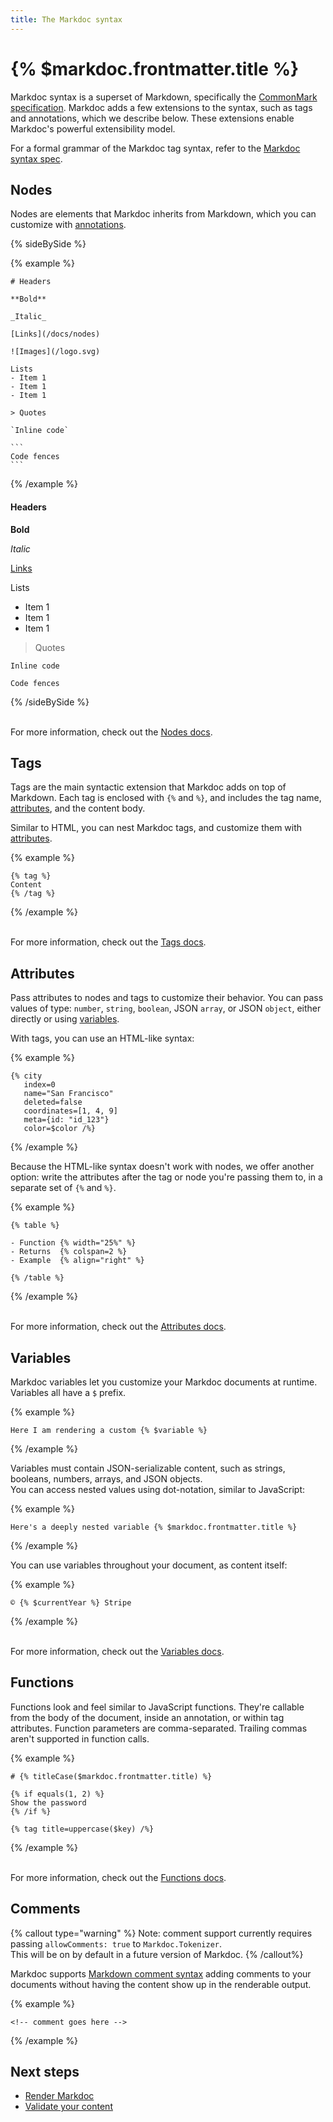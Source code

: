 ```yaml
---
title: The Markdoc syntax
---
```


# {% $markdoc.frontmatter.title %}

Markdoc syntax is a superset of Markdown, specifically the [CommonMark specification](https://commonmark.org/). Markdoc adds a few extensions to the syntax, such as tags and annotations, which we describe below. These extensions enable Markdoc's powerful extensibility model.

For a formal grammar of the Markdoc tag syntax, refer to the [Markdoc syntax spec](/spec).

## Nodes

Nodes are elements that Markdoc inherits from Markdown, which you can customize with [annotations](#annotations).

{% sideBySide %}

{% example %}

````
# Headers

**Bold**

_Italic_

[Links](/docs/nodes)

![Images](/logo.svg)

Lists
- Item 1
- Item 1
- Item 1

> Quotes

`Inline code`

```
Code fences
```
````

{% /example %}

#### Headers

**Bold**

_Italic_

[Links](/docs/nodes)

Lists

- Item 1
- Item 1
- Item 1

> Quotes

`Inline code`

```
Code fences
```

{% /sideBySide %}

\
For more information, check out the [Nodes docs](/docs/nodes).

## Tags

Tags are the main syntactic extension that Markdoc adds on top of Markdown. Each tag is enclosed with `{%` and `%}`, and includes the tag name, [attributes](#attributes), and the content body.

Similar to HTML, you can nest Markdoc tags, and customize them with [attributes](#attributes).

{% example %}

```
{% tag %}
Content
{% /tag %}
```

{% /example %}

\
For more information, check out the [Tags docs](/docs/tags).

## Attributes

Pass attributes to nodes and tags to customize their behavior. You can pass values of type: `number`, `string`, `boolean`, JSON `array`, or JSON `object`, either directly or using [variables](#variables). 

With tags, you can use an HTML-like syntax:

{% example %}

```
{% city
   index=0
   name="San Francisco"
   deleted=false
   coordinates=[1, 4, 9]
   meta={id: "id_123"} 
   color=$color /%}
```

{% /example %}

Because the HTML-like syntax doesn't work with nodes, we offer another option: write the attributes after the tag or node you're passing them to, in a separate set of `{%` and `%}`. 

{% example %}

```
{% table %}

- Function {% width="25%" %}
- Returns  {% colspan=2 %}
- Example  {% align="right" %}

{% /table %}
```

{% /example %}

\
For more information, check out the [Attributes docs](/docs/attributes).
## Variables

Markdoc variables let you customize your Markdoc documents at runtime. Variables all have a `$` prefix.

{% example %}

```
Here I am rendering a custom {% $variable %}
```

{% /example %}

Variables must contain JSON-serializable content, such as strings, booleans, numbers, arrays, and JSON objects.\
You can access nested values using dot-notation, similar to JavaScript:

{% example %}

```
Here's a deeply nested variable {% $markdoc.frontmatter.title %}
```

{% /example %}

You can use variables throughout your document, as content itself:

{% example %}

```
© {% $currentYear %} Stripe
```

{% /example %}

\
For more information, check out the [Variables docs](/docs/variables).

## Functions

Functions look and feel similar to JavaScript functions. They're callable from the body of the document, inside an annotation, or within tag attributes.
Function parameters are comma-separated. Trailing commas aren't supported in function calls.

{% example %}

```
# {% titleCase($markdoc.frontmatter.title) %}

{% if equals(1, 2) %}
Show the password
{% /if %}

{% tag title=uppercase($key) /%}
```

{% /example %}

\
For more information, check out the [Functions docs](/docs/functions).

## Comments

{% callout type="warning" %}
Note: comment support currently requires passing `allowComments: true` to `Markdoc.Tokenizer`.  
This will be on by default in a future version of Markdoc.
{% /callout%}

Markdoc supports [Markdown comment syntax](https://spec.commonmark.org/0.30/#example-624) adding comments to your documents without having the content show up in the renderable output.

{% example %}

```
<!-- comment goes here -->
```

{% /example %}

## Next steps

- [Render Markdoc](/docs/render)
- [Validate your content](/docs/validation)